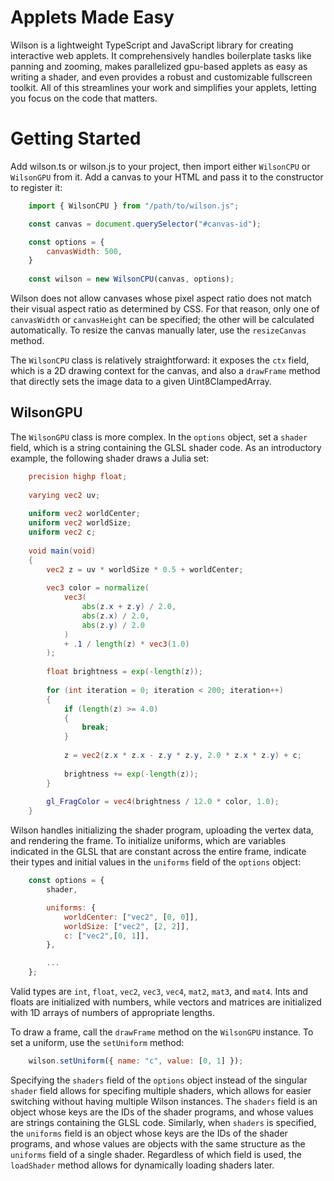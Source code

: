 # Applets Made Easy

Wilson is a lightweight TypeScript and JavaScript library for creating interactive web applets. It comprehensively handles boilerplate tasks like panning and zooming, makes parallelized gpu-based applets as easy as writing a shader, and even provides a robust and customizable fullscreen toolkit. All of this streamlines your work and simplifies your applets, letting you focus on the code that matters.



# Getting Started

Add wilson.ts or wilson.js to your project, then import either `WilsonCPU` or `WilsonGPU` from it. Add a canvas to your HTML and pass it to the constructor to register it:
```js
    import { WilsonCPU } from "/path/to/wilson.js";

	const canvas = document.querySelector("#canvas-id");

    const options = {
		canvasWidth: 500,
	}
    
    const wilson = new WilsonCPU(canvas, options);
```

Wilson does not allow canvases whose pixel aspect ratio does not match their visual aspect ratio as determined by CSS. For that reason, only one of `canvasWidth` or `canvasHeight` can be specified; the other will be calculated automatically. To resize the canvas manually later, use the `resizeCanvas` method.

The `WilsonCPU` class is relatively straightforward: it exposes the `ctx` field, which is a 2D drawing context for the canvas, and also a `drawFrame` method that directly sets the image data to a given Uint8ClampedArray.



## WilsonGPU

The `WilsonGPU` class is more complex. In the `options` object, set a `shader` field, which is a string containing the GLSL shader code. As an introductory example, the following shader draws a Julia set:

```glsl
	precision highp float;
	
	varying vec2 uv;
	
	uniform vec2 worldCenter;
	uniform vec2 worldSize;
	uniform vec2 c;
	
	void main(void)
	{
		vec2 z = uv * worldSize * 0.5 + worldCenter;
		
		vec3 color = normalize(
			vec3(
				abs(z.x + z.y) / 2.0,
				abs(z.x) / 2.0,
				abs(z.y) / 2.0
			)
			+ .1 / length(z) * vec3(1.0)
		);
		
		float brightness = exp(-length(z));
		
		for (int iteration = 0; iteration < 200; iteration++)
		{	
			if (length(z) >= 4.0)
			{
				break;
			}
			
			z = vec2(z.x * z.x - z.y * z.y, 2.0 * z.x * z.y) + c;
			
			brightness += exp(-length(z));
		}
		
		gl_FragColor = vec4(brightness / 12.0 * color, 1.0);
	}
```

Wilson handles initializing the shader program, uploading the vertex data, and rendering the frame. To initialize uniforms, which are variables indicated in the GLSL that are constant across the entire frame, indicate their types and initial values in the `uniforms` field of the `options` object:

```js
	const options = {
		shader,

		uniforms: {
			worldCenter: ["vec2", [0, 0]],
			worldSize: ["vec2", [2, 2]],
			c: ["vec2",[0, 1]],
		},

		...
	};
```

Valid types are `int`, `float`, `vec2`, `vec3`, `vec4`, `mat2`, `mat3`, and `mat4`. Ints and floats are initialized with numbers, while vectors and matrices are initialized with 1D arrays of numbers of appropriate lengths.

To draw a frame, call the `drawFrame` method on the `WilsonGPU` instance. To set a uniform, use the `setUniform` method:

```js
	wilson.setUniform({ name: "c", value: [0, 1] });
```

Specifying the `shaders` field of the `options` object instead of the singular `shader` field allows for specifing multiple shaders, which allows for easier switching without having multiple Wilson instances. The `shaders` field is an object whose keys are the IDs of the shader programs, and whose values are strings containing the GLSL code. Similarly, when `shaders` is specified, the `uniforms` field is an object whose keys are the IDs of the shader programs, and whose values are objects with the same structure as the `uniforms` field of a single shader. Regardless of which field is used, the `loadShader` method allows for dynamically loading shaders later.
